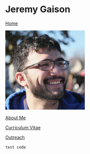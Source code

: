 # Jeremy Gaison
[Home](README.md)

<img src="/images/ProfilePic.jpg" alt="Jeremy Gaison" width="250"/>

[About Me](/AboutMe.md)

[Curriculum Vitae](https://jkgaison65.github.io/images/gaison_CV.pdf)

[Outreach](/Outreach.md)

```
test code
```


